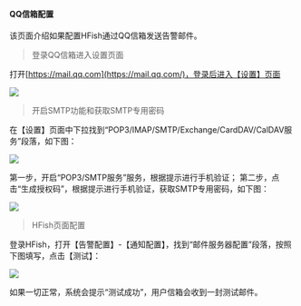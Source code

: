 
#### QQ信箱配置

该页面介绍如果配置HFish通过QQ信箱发送告警邮件。

> 登录QQ信箱进入设置页面

打开[https://mail.qq.com](https://mail.qq.com/)，登录后进入【设置】页面

<img src="https://hfish.net/images/20220103194402.png" style="zoom: 100%;" />


> 开启SMTP功能和获取SMTP专用密码

在【设置】页面中下拉找到“POP3/IMAP/SMTP/Exchange/CardDAV/CalDAV服务”段落，如下图：

<img src="https://hfish.net/images/20211231163717.png" style="zoom: 100%;" />

第一步，开启“POP3/SMTP服务”服务，根据提示进行手机验证；
第二步，点击“生成授权码”，根据提示进行手机验证，获取SMTP专用密码，如下图：

<img src="https://hfish.net/images/20211231163518.png" style="zoom: 100%;" />


> HFish页面配置

登录HFish，打开【告警配置】-【通知配置】，找到“邮件服务器配置”段落，按照下图填写，点击【测试】：

<img src="https://hfish.net/images/20211231163415.png" style="zoom: 100%;" />

如果一切正常，系统会提示“测试成功”，用户信箱会收到一封测试邮件。